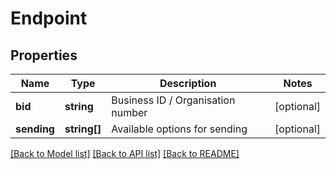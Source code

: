 # Endpoint

## Properties
Name | Type | Description | Notes
------------ | ------------- | ------------- | -------------
**bid** | **string** | Business ID / Organisation number | [optional] 
**sending** | **string[]** | Available options for sending | [optional] 

[[Back to Model list]](../README.md#documentation-for-models) [[Back to API list]](../README.md#documentation-for-api-endpoints) [[Back to README]](../README.md)



